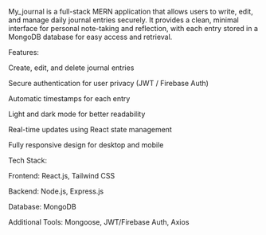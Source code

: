 My_journal is a full-stack MERN application that allows users to write, edit, and manage daily journal entries securely. It provides a clean, minimal interface for personal note-taking and reflection, with each entry stored in a MongoDB database for easy access and retrieval.

Features:

 Create, edit, and delete journal entries

 Secure authentication for user privacy (JWT / Firebase Auth)

 Automatic timestamps for each entry

 Light and dark mode for better readability

 Real-time updates using React state management

 Fully responsive design for desktop and mobile

Tech Stack:

Frontend: React.js, Tailwind CSS

Backend: Node.js, Express.js

Database: MongoDB

Additional Tools: Mongoose, JWT/Firebase Auth, Axios